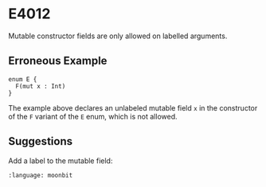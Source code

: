 # E4012

Mutable constructor fields are only allowed on labelled arguments.

## Erroneous Example

```moonbit
enum E {
  F(mut x : Int)
}
```

The example above declares an unlabeled mutable field `x` in the
constructor of the `F` variant of the `E` enum, which is not allowed.

## Suggestions

Add a label to the mutable field:

```{literalinclude} /sources/error_codes/E4012_fixed/top.mbt
:language: moonbit
```
